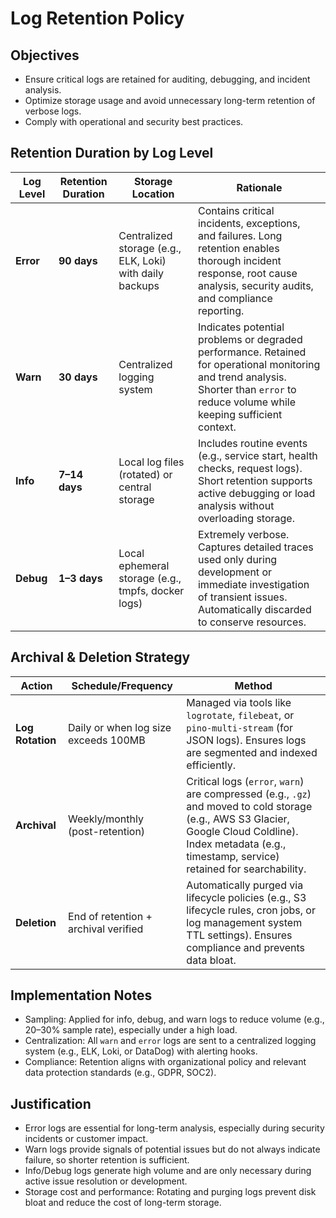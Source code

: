 # Log Retention Policy

## Objectives

* Ensure critical logs are retained for auditing, debugging, and incident analysis.
* Optimize storage usage and avoid unnecessary long-term retention of verbose logs.
* Comply with operational and security best practices.

## Retention Duration by Log Level

| Log Level | Retention Duration | Storage Location                                         | Rationale                                                                                                                                                                             |
|-----------|--------------------|----------------------------------------------------------|---------------------------------------------------------------------------------------------------------------------------------------------------------------------------------------|
| **Error** | **90 days**        | Centralized storage (e.g., ELK, Loki) with daily backups | Contains critical incidents, exceptions, and failures. Long retention enables thorough incident response, root cause analysis, security audits, and compliance reporting.             |
| **Warn**  | **30 days**        | Centralized logging system                               | Indicates potential problems or degraded performance. Retained for operational monitoring and trend analysis. Shorter than `error` to reduce volume while keeping sufficient context. |
| **Info**  | **7–14 days**      | Local log files (rotated) or central storage             | Includes routine events (e.g., service start, health checks, request logs). Short retention supports active debugging or load analysis without overloading storage.                   |
| **Debug** | **1–3 days**       | Local ephemeral storage (e.g., tmpfs, docker logs)       | Extremely verbose. Captures detailed traces used only during development or immediate investigation of transient issues. Automatically discarded to conserve resources.               |

## Archival & Deletion Strategy

| Action           | Schedule/Frequency                   | Method                                                                                                                                                                                                      |
|------------------|--------------------------------------|-------------------------------------------------------------------------------------------------------------------------------------------------------------------------------------------------------------|
| **Log Rotation** | Daily or when log size exceeds 100MB | Managed via tools like `logrotate`, `filebeat`, or `pino-multi-stream` (for JSON logs). Ensures logs are segmented and indexed efficiently.                                                                 |
| **Archival**     | Weekly/monthly (post-retention)      | Critical logs (`error`, `warn`) are compressed (e.g., `.gz`) and moved to cold storage (e.g., AWS S3 Glacier, Google Cloud Coldline). Index metadata (e.g., timestamp, service) retained for searchability. |
| **Deletion**     | End of retention + archival verified | Automatically purged via lifecycle policies (e.g., S3 lifecycle rules, cron jobs, or log management system TTL settings). Ensures compliance and prevents data bloat.                                       |

## Implementation Notes

* Sampling: Applied for info, debug, and warn logs to reduce volume (e.g., 20–30% sample rate), especially under a high
  load.
* Centralization: All `warn` and `error` logs are sent to a centralized logging system (e.g., ELK, Loki, or DataDog)
  with
  alerting hooks.
* Compliance: Retention aligns with organizational policy and relevant data protection standards (e.g., GDPR, SOC2).

## Justification

* Error logs are essential for long-term analysis, especially during security incidents or customer impact.
* Warn logs provide signals of potential issues but do not always indicate failure, so shorter retention is sufficient.
* Info/Debug logs generate high volume and are only necessary during active issue resolution or development.
* Storage cost and performance: Rotating and purging logs prevent disk bloat and reduce the cost of long-term storage.